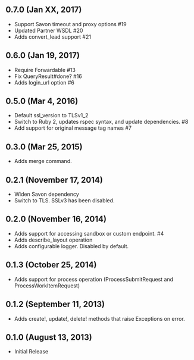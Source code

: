 ## 0.7.0 (Jan XX, 2017)
* Support Savon timeout and proxy options #19
* Updated Partner WSDL #20
* Adds convert_lead support #21

## 0.6.0 (Jan 19, 2017)
* Require Forwardable #13
* Fix QueryResult#done? #16
* Adds login_url option #6

## 0.5.0 (Mar 4, 2016)

* Default ssl_version to TLSv1_2
* Switch to Ruby 2, updates rspec syntax, and update dependencies. #8
* Add support for original message tag names #7

## 0.3.0 (Mar 25, 2015)

* Adds merge command.

## 0.2.1 (November 17, 2014)

* Widen Savon dependency
* Switch to TLS. SSLv3 has been disabled.

## 0.2.0 (November 16, 2014)

* Adds support for accessing sandbox or custom endpoint. #4
* Adds describe_layout operation
* Adds configurable logger. Disabled by default.

## 0.1.3 (October 25, 2014)

* Adds support for process operation (ProcessSubmitRequest and ProcessWorkItemRequest)

## 0.1.2 (September 11, 2013)

* Adds create!, update!, delete! methods that raise Exceptions on error.

## 0.1.0 (August 13, 2013)

* Initial Release
